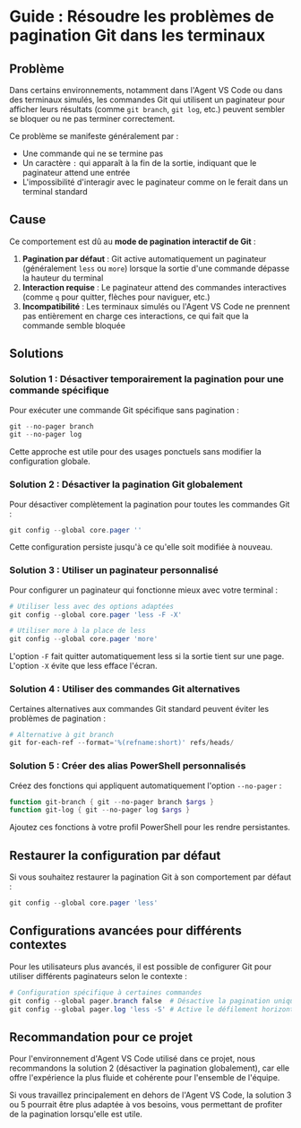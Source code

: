 # Guide : Résoudre les problèmes de pagination Git dans les terminaux

## Problème

Dans certains environnements, notamment dans l'Agent VS Code ou dans des terminaux simulés, les commandes Git qui utilisent un paginateur pour afficher leurs résultats (comme `git branch`, `git log`, etc.) peuvent sembler se bloquer ou ne pas terminer correctement.

Ce problème se manifeste généralement par :
- Une commande qui ne se termine pas
- Un caractère `:` qui apparaît à la fin de la sortie, indiquant que le paginateur attend une entrée
- L'impossibilité d'interagir avec le paginateur comme on le ferait dans un terminal standard

## Cause

Ce comportement est dû au **mode de pagination interactif de Git** :

1. **Pagination par défaut** : Git active automatiquement un paginateur (généralement `less` ou `more`) lorsque la sortie d'une commande dépasse la hauteur du terminal
2. **Interaction requise** : Le paginateur attend des commandes interactives (comme `q` pour quitter, flèches pour naviguer, etc.)
3. **Incompatibilité** : Les terminaux simulés ou l'Agent VS Code ne prennent pas entièrement en charge ces interactions, ce qui fait que la commande semble bloquée

## Solutions

### Solution 1 : Désactiver temporairement la pagination pour une commande spécifique

Pour exécuter une commande Git spécifique sans pagination :

```powershell
git --no-pager branch
git --no-pager log
```

Cette approche est utile pour des usages ponctuels sans modifier la configuration globale.

### Solution 2 : Désactiver la pagination Git globalement

Pour désactiver complètement la pagination pour toutes les commandes Git :

```powershell
git config --global core.pager ''
```

Cette configuration persiste jusqu'à ce qu'elle soit modifiée à nouveau.

### Solution 3 : Utiliser un paginateur personnalisé

Pour configurer un paginateur qui fonctionne mieux avec votre terminal :

```powershell
# Utiliser less avec des options adaptées
git config --global core.pager 'less -F -X'

# Utiliser more à la place de less
git config --global core.pager 'more'
```

L'option `-F` fait quitter automatiquement less si la sortie tient sur une page.
L'option `-X` évite que less efface l'écran.

### Solution 4 : Utiliser des commandes Git alternatives

Certaines alternatives aux commandes Git standard peuvent éviter les problèmes de pagination :

```powershell
# Alternative à git branch
git for-each-ref --format='%(refname:short)' refs/heads/
```

### Solution 5 : Créer des alias PowerShell personnalisés

Créez des fonctions qui appliquent automatiquement l'option `--no-pager` :

```powershell
function git-branch { git --no-pager branch $args }
function git-log { git --no-pager log $args }
```

Ajoutez ces fonctions à votre profil PowerShell pour les rendre persistantes.

## Restaurer la configuration par défaut

Si vous souhaitez restaurer la pagination Git à son comportement par défaut :

```powershell
git config --global core.pager 'less'
```

## Configurations avancées pour différents contextes

Pour les utilisateurs plus avancés, il est possible de configurer Git pour utiliser différents paginateurs selon le contexte :

```powershell
# Configuration spécifique à certaines commandes
git config --global pager.branch false  # Désactive la pagination uniquement pour 'git branch'
git config --global pager.log 'less -S' # Active le défilement horizontal pour 'git log'
```

## Recommandation pour ce projet

Pour l'environnement d'Agent VS Code utilisé dans ce projet, nous recommandons la solution 2 (désactiver la pagination globalement), car elle offre l'expérience la plus fluide et cohérente pour l'ensemble de l'équipe.

Si vous travaillez principalement en dehors de l'Agent VS Code, la solution 3 ou 5 pourrait être plus adaptée à vos besoins, vous permettant de profiter de la pagination lorsqu'elle est utile.